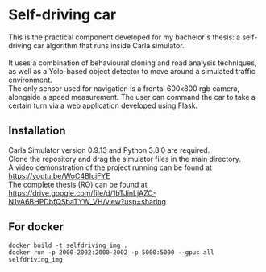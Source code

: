 # Self-driving car
This is the practical component developed for my bachelor`s thesis: a self-driving car algorithm that runs inside Carla simulator.<br>  
It uses a combination of behavioural cloning and road analysis techniques, as well as a Yolo-based object detector to move around a simulated traffic environment.<br>
The only sensor used for navigation is a frontal 600x800 rgb camera, alongside a speed measurement. The user can command the car to take a certain turn via a web application developed using Flask.<br>  

## Installation
Carla Simulator version 0.9.13 and Python 3.8.0 are required. <br>
Clone the repository and drag the simulator files in the main directory.
<br>
A video demonstration of the project running can be found at https://youtu.be/WoC4BIcjFYE <br>
The complete thesis (RO) can be found at 
https://drive.google.com/file/d/1bTJinLjAZC-N1vA6BHPDbfQSbaTYW_VH/view?usp=sharing <br>

## For docker
```docker
docker build -t selfdriving_img .
docker run -p 2000-2002:2000-2002 -p 5000:5000 --gpus all selfdriving_img
```